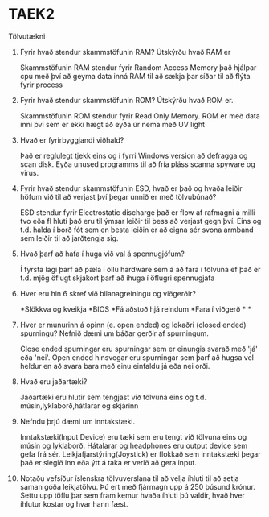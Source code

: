 # TAEK2
Tölvutækni

1. Fyrir hvað stendur skammstöfunin RAM? Útskýrðu hvað RAM er

	Skammstöfunin RAM stendur fyrir Random Access Memory það hjálpar cpu með því að geyma data inná RAM til að sækja þar síðar til að flýta fyrir process

2. Fyrir hvað stendur skammstöfunin ROM? Útskýrðu hvað ROM er.

	Skammstöfunin ROM stendur fyrir Read Only Memory. ROM er með data inní því sem er ekki hægt að eyða úr nema með UV light

3. Hvað er fyrirbyggjandi viðhald?
	
	Það er reglulegt tjekk eins og í fyrri Windows version  að defragga og scan disk. Eyða unused programms til að fría pláss scanna spyware og virus.
	
4. Fyrir hvað stendur skammstöfunin ESD, hvað er það og hvaða leiðir höfum við til að
verjast því þegar unnið er með tölvubúnað?
	
	ESD stendur fyrir Electrostatic discharge það er flow af rafmagni á milli tvo eða fl hluti það eru til ýmsar leiðir til þess að verjast gegn því. Eins og t.d. halda í borð fót sem en besta leiðin er að eigna sér svona armband sem leiðir til að jarðtengja sig.

5. Hvað þarf að hafa í huga við val á spennugjöfum?

	Í fyrsta lagi þarf að pæla í öllu hardware sem á að fara í tölvuna ef það er t.d. mjög öflugt skjákort þarf að íhuga í öflugri spennugjafa

6. Hver eru hin 6 skref við bilanagreiningu og viðgerðir?

	*Slökkva og kveikja
	*BIOS
	*Fá aðstoð hjá reindum
	*Fara í viðgerð
	*
	*

7. Hver er munurinn á opinn (e. open ended) og lokaðri (closed ended) spurningu?
Nefnið dæmi um báðar gerðir af spurningum.

	Close ended spurningar eru spurningar sem er einungis svarað með 'já' eða 'nei'. Open ended hinsvegar eru spurningar sem þarf að hugsa vel heldur en að svara bara með einu einfaldu já eða nei orði.

8. Hvað eru jaðartæki?

	Jaðartæki eru hlutir sem tengjast við tölvuna eins og t.d. músin,lyklaborð,hátlarar og skjárinn

9. Nefndu þrjú dæmi um inntakstæki.

	Inntakstæki(Input Device) eru tæki sem eru tengt við tölvuna eins og músin og lyklaborð. Hátalarar og headphones eru output device sem gefa frá sér. Leikjafjarstýring(Joystick) er flokkað sem inntakstæki þegar það er slegið inn eða ýtt á taka er verið að gera input.

10. Notaðu vefsíður íslenskra tölvuverslana til að velja íhluti til að setja saman góða
leikjatölvu. Þú ert með fjármagn upp á 250 þúsund krónur. Settu upp töflu þar sem
fram kemur hvaða íhluti þú valdir, hvað hver íhlutur kostar og hvar hann fæst.
